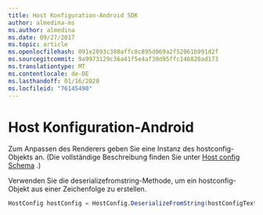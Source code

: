 ```yaml
---
title: Host Konfiguration-Android SDK
author: almedina-ms
ms.author: almedina
ms.date: 09/27/2017
ms.topic: article
ms.openlocfilehash: 091e2093c380affc8c895d069a2f52061b991d2f
ms.sourcegitcommit: 9a9973129c36a41f5e4af30d95ffc146820ad173
ms.translationtype: MT
ms.contentlocale: de-DE
ms.lasthandoff: 01/16/2020
ms.locfileid: "76145490"
---
```

# <a name="host-config---android"></a>Host Konfiguration-Android

Zum Anpassen des Renderers geben Sie eine Instanz des hostconfig-Objekts an. (Die vollständige Beschreibung finden Sie unter [Host config Schema](../../../rendering-cards/host-config.md) .)

Verwenden Sie die deserializefromstring-Methode, um ein hostconfig-Objekt aus einer Zeichenfolge zu erstellen.

```java
HostConfig hostConfig = HostConfig.DeserializeFromString(hostConfigText);
```